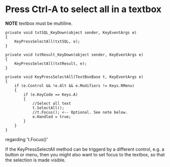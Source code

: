 # Press Ctrl-A to select all in a textbox

**NOTE** textbox must be multiline.


    private void txtSQL_KeyDown(object sender, KeyEventArgs e)
    {
        KeyPressSelectAll(txtSQL, e);
    }

    private void txtResult_KeyDown(object sender, KeyEventArgs e)
    {
        KeyPressSelectAll(txtResult, e);
    }

    private void KeyPressSelectAll(TextBoxBase t, KeyEventArgs e)
    {
        if (e.Control && !e.Alt && e.Modifiers != Keys.RMenu)
        {
            if (e.KeyCode == Keys.A)
            {
                //Select all text
                t.SelectAll();
                //t.Focus(); <-- Optional. See note below.
                e.Handled = true;
            }
        }
    }
    


regarding 't.Focus()'
    
If the KeyPressSelectAll method can be triggerd by a different control, e.g. a button or menu, then you might also want to set focus to the textbox, so that the selection is made visible.

